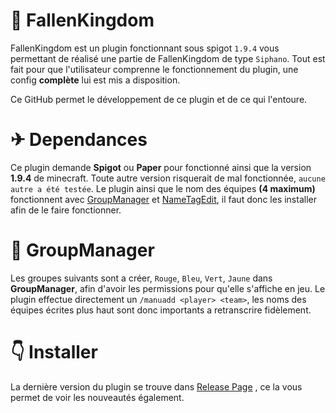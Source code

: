 # 👑 FallenKingdom

FallenKingdom est un plugin fonctionnant sous spigot ``1.9.4`` vous permettant de réalisé une partie de FallenKingdom de type ``Siphano``.
Tout est fait pour que l'utilisateur comprenne le fonctionnement du plugin, une config **complète** lui est mis a disposition.

Ce GitHub permet le développement de ce plugin et de ce qui l'entoure.

# ✈ Dependances

Ce plugin demande **Spigot** ou **Paper** pour fonctionné ainsi que la version **1.9.4** de minecraft.
Toute autre version risquerait de mal fonctionnée, ``aucune autre a été testée``.
Le plugin ainsi que le nom des équipes **(4 maximum)** fonctionnent avec [GroupManager](https://www.spigotmc.org/resources/groupmanager.38875/) et [NameTagEdit](https://www.spigotmc.org/resources/nametagedit.3836/), il faut donc les installer afin de le faire fonctionner.


# 🚩 GroupManager

Les groupes suivants sont a créer, ``Rouge``, ``Bleu``, ``Vert``, ``Jaune`` dans **GroupManager**, afin d'avoir les permissions pour qu'elle s'affiche en jeu.
Le plugin effectue directement un ``/manuadd <player> <team>``, les noms des équipes écrites plus haut sont donc importants a retranscrire fidèlement.

# 👇 Installer

La dernière version du plugin se trouve dans [Release Page](https://github.com/Haxy972/FallenKingdom/releases) , ce la vous permet de voir les nouveautés également.








